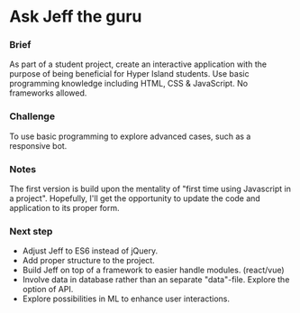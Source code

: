 # Ask Jeff the guru
### Brief
As part of a student project, create an interactive application with the purpose of being beneficial for Hyper Island students. Use basic programming knowledge including HTML, CSS & JavaScript. No frameworks allowed.

### Challenge
To use basic programming to explore advanced cases, such as a responsive bot.

### Notes
The first version is build upon the mentality of "first time using Javascript in a project". Hopefully, I'll get the opportunity to update the code and application to its proper form.

### Next step
* Adjust Jeff to ES6 instead of jQuery.
* Add proper structure to the project.
* Build Jeff on top of a framework to easier handle modules. (react/vue)
* Involve data in database rather than an separate "data"-file. Explore the option of API.
* Explore possibilities in ML to enhance user interactions.